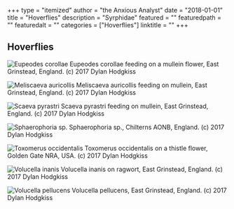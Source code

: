 +++
type = "itemized"
author = "the Anxious Analyst"
date = "2018-01-01"
title = "Hoverflies"
description = "Syrphidae"
featured = ""
featuredpath = ""
featuredalt = ""
categories = ["Hoverflies"]
linktitle = ""
+++

## Hoverflies

![Eupeodes corollae](/img/nature-gallery/E_corollae_garden3.jpg)
Eupeodes corollae feeding on a mullein flower, East Grinstead, England. (c) 2017 Dylan Hodgkiss

![Meliscaeva auricollis](/img/nature-gallery/M_auricollis_m_garden.jpg)
Meliscaeva auricollis feeding on mullein, East Grinstead, England. (c) 2017 Dylan Hodgkiss

![Scaeva pyrastri](/img/nature-gallery/S_pyrastri_garden4.jpg)
Scaeva pyrastri feeding on mullein, East Grinstead, England. (c) 2017 Dylan Hodgkiss

![Sphaerophoria sp.](/img/nature-gallery/Sphaerophoria_chilterns.jpg)
Sphaerophoria sp., Chilterns AONB, England. (c) 2017 Dylan Hodgkiss

![Toxomerus occidentalis](/img/nature-gallery/Toxomerus_13.jpg)
Toxomerus occidentalis on a thistle flower, Golden Gate NRA, USA. (c) 2017 Dylan Hodgkiss

![Volucella inanis](/img/nature-gallery/V_inanis_f_garden.jpg)
Volucella inanis on ragwort, East Grinstead, England. (c) 2017 Dylan Hodgkiss

![Volucella pellucens](/img/nature-gallery/V_pellucens_garden2.jpg)
Volucella pellucens, East Grinstead, England. (c) 2017 Dylan Hodgkiss
